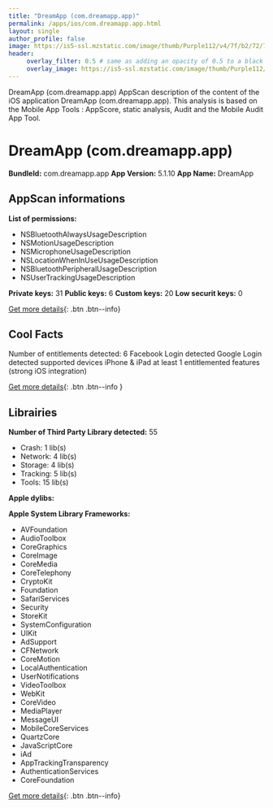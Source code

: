 ```yaml
---
title: "DreamApp (com.dreamapp.app)"
permalink: /apps/ios/com.dreamapp.app.html
layout: single
author_profile: false
image: https://is5-ssl.mzstatic.com/image/thumb/Purple112/v4/7f/b2/72/7fb2720e-53ca-fcdb-9f8d-7a820bd20e88/AppIcon-1x_U007emarketing-0-10-0-85-220.png/512x512bb.jpg
header: 
     overlay_filter: 0.5 # same as adding an opacity of 0.5 to a black background
     overlay_image: https://is5-ssl.mzstatic.com/image/thumb/Purple112/v4/7f/b2/72/7fb2720e-53ca-fcdb-9f8d-7a820bd20e88/AppIcon-1x_U007emarketing-0-10-0-85-220.png/512x512bb.jpg
---
```

DreamApp (com.dreamapp.app) AppScan description of the content of the iOS application DreamApp (com.dreamapp.app). This analysis is based on the Mobile App Tools : AppScore, static analysis, Audit and the Mobile Audit App Tool.

# DreamApp (com.dreamapp.app)

**BundleId:** com.dreamapp.app
**App Version:** 5.1.10
**App Name:** DreamApp


## AppScan informations 

**List of permissions:** 
- NSBluetoothAlwaysUsageDescription
- NSMotionUsageDescription
- NSMicrophoneUsageDescription
- NSLocationWhenInUseUsageDescription
- NSBluetoothPeripheralUsageDescription
- NSUserTrackingUsageDescription
  
  
**Private keys:** 31
**Public keys:** 6
**Custom keys:** 20
**Low securit keys:** 0
  
[Get more details](/pricing.html){: .btn .btn--info}

## Cool Facts

Number of entitlements detected: 6
Facebook Login detected
Google Login detected
supported devices iPhone & iPad
at least 1 entitlemented features (strong iOS integration)
  
[Get more details](/pricing.html){: .btn .btn--info }

## Librairies 
**Number of Third Party Library detected:** 55
- Crash: 1 lib(s)
- Network: 4 lib(s)
- Storage: 4 lib(s)
- Tracking: 5 lib(s)
- Tools: 15 lib(s)


**Apple dylibs:**


**Apple System Library Frameworks:**
- AVFoundation
- AudioToolbox
- CoreGraphics
- CoreImage
- CoreMedia
- CoreTelephony
- CryptoKit
- Foundation
- SafariServices
- Security
- StoreKit
- SystemConfiguration
- UIKit
- AdSupport
- CFNetwork
- CoreMotion
- LocalAuthentication
- UserNotifications
- VideoToolbox
- WebKit
- CoreVideo
- MediaPlayer
- MessageUI
- MobileCoreServices
- QuartzCore
- JavaScriptCore
- iAd
- AppTrackingTransparency
- AuthenticationServices
- CoreFoundation


  
[Get more details](/pricing.html){: .btn .btn--info}


